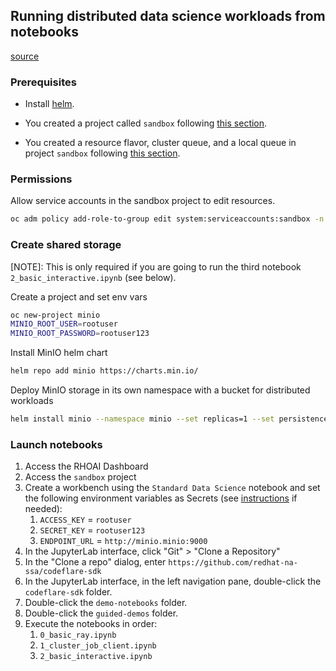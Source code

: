 ## Running distributed data science workloads from notebooks

[source](https://access.redhat.com/documentation/en-us/red_hat_openshift_ai_self-managed/2.10/html/working_with_distributed_workloads/running-distributed-workloads_distributed-workloads)

### Prerequisites

* Install [helm](https://helm.sh/docs/intro/install/).

* You created a project called `sandbox` following [this section](https://github.com/redhat-na-ssa/hobbyist-guide-to-rhoai/blob/sa-bootcamp/notes/03_CHECKLIST_PROCEDURE.md#optional-running-a-sample-gpu-application).

* You created a resource flavor, cluster queue, and a local queue in project `sandbox` following [this section](https://github.com/redhat-na-ssa/hobbyist-guide-to-rhoai/blob/sa-bootcamp/notes/03_CHECKLIST_PROCEDURE.md#configure-quota-management-for-distributed-workloads).

### Permissions

Allow service accounts in the sandbox project to edit resources.

```sh
oc adm policy add-role-to-group edit system:serviceaccounts:sandbox -n sandbox
```

### Create shared storage

[NOTE]: This is only required if you are going to run the third notebook `2_basic_interactive.ipynb` (see below).

Create a project and set env vars

```sh
oc new-project minio
MINIO_ROOT_USER=rootuser
MINIO_ROOT_PASSWORD=rootuser123
```

Install MinIO helm chart

```sh
helm repo add minio https://charts.min.io/
```

Deploy MinIO storage in its own namespace with a bucket for distributed workloads

```sh
helm install minio --namespace minio --set replicas=1 --set persistence.enabled=false --set mode=standalone --set rootUser=$MINIO_ROOT_USER,rootPassword=$MINIO_ROOT_PASSWORD --set 'buckets[0].name=distributed-demo,buckets[0].policy=none,buckets[0].purge=false' minio/minio
```

### Launch notebooks

1. Access the RHOAI Dashboard
1. Access the `sandbox` project
1. Create a workbench using the `Standard Data Science` notebook and set the following environment variables as Secrets (see [instructions](https://docs.redhat.com/en/documentation/red_hat_openshift_ai_self-managed/2.13/html/working_on_data_science_projects/using-project-workbenches_projects#creating-a-project-workbench_projects) if needed):
    1. `ACCESS_KEY` = `rootuser`
    1. `SECRET_KEY` = `rootuser123`
    1. `ENDPOINT_URL` = `http://minio.minio:9000`
1. In the JupyterLab interface, click "Git" > "Clone a Repository"
1. In the "Clone a repo" dialog, enter `https://github.com/redhat-na-ssa/codeflare-sdk`
1. In the JupyterLab interface, in the left navigation pane, double-click the `codeflare-sdk` folder.
1. Double-click the `demo-notebooks` folder.
1. Double-click the `guided-demos` folder.
1. Execute the notebooks in order:
    1. `0_basic_ray.ipynb`
    1. `1_cluster_job_client.ipynb`
    1. `2_basic_interactive.ipynb`

